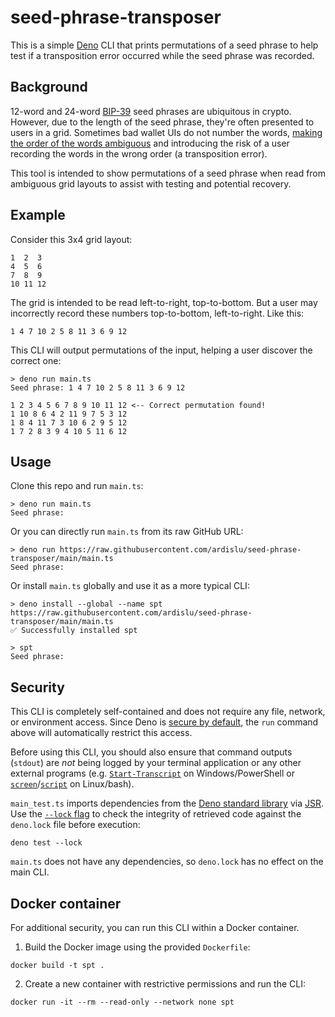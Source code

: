 # seed-phrase-transposer

This is a simple [Deno](https://deno.land/) CLI that prints permutations of a
seed phrase to help test if a transposition error occurred while the seed phrase
was recorded.

## Background

12-word and 24-word
[BIP-39](https://github.com/bitcoin/bips/blob/master/bip-0039.mediawiki) seed
phrases are ubiquitous in crypto. However, due to the length of the seed phrase,
they're often presented to users in a grid. Sometimes bad wallet UIs do not
number the words,
[making the order of the words ambiguous](https://knowyourmeme.com/memes/dont-dead-open-inside)
and introducing the risk of a user recording the words in the wrong order (a
transposition error).

This tool is intended to show permutations of a seed phrase when read from
ambiguous grid layouts to assist with testing and potential recovery.

## Example

Consider this 3x4 grid layout:

```
1  2  3
4  5  6
7  8  9
10 11 12
```

The grid is intended to be read left-to-right, top-to-bottom. But a user may
incorrectly record these numbers top-to-bottom, left-to-right. Like this:

```
1 4 7 10 2 5 8 11 3 6 9 12
```

This CLI will output permutations of the input, helping a user discover the
correct one:

```
> deno run main.ts
Seed phrase: 1 4 7 10 2 5 8 11 3 6 9 12

1 2 3 4 5 6 7 8 9 10 11 12 <-- Correct permutation found!
1 10 8 6 4 2 11 9 7 5 3 12
1 8 4 11 7 3 10 6 2 9 5 12
1 7 2 8 3 9 4 10 5 11 6 12
```

## Usage

Clone this repo and run `main.ts`:

```
> deno run main.ts
Seed phrase:
```

Or you can directly run `main.ts` from its raw GitHub URL:

```
> deno run https://raw.githubusercontent.com/ardislu/seed-phrase-transposer/main/main.ts
Seed phrase:
```

Or install `main.ts` globally and use it as a more typical CLI:

```
> deno install --global --name spt https://raw.githubusercontent.com/ardislu/seed-phrase-transposer/main/main.ts
✅ Successfully installed spt

> spt
Seed phrase:
```

## Security

This CLI is completely self-contained and does not require any file, network, or
environment access. Since Deno is
[secure by default](https://docs.deno.com/runtime/manual/basics/permissions),
the `run` command above will automatically restrict this access.

Before using this CLI, you should also ensure that command outputs (`stdout`)
are _not_ being logged by your terminal application or any other external
programs (e.g.
[`Start-Transcript`](https://learn.microsoft.com/en-us/powershell/module/microsoft.powershell.host/start-transcript)
on Windows/PowerShell or
[`screen`](https://manpages.ubuntu.com/manpages/trusty/en/man1/screen.1.html)/[`script`](https://manpages.ubuntu.com/manpages/trusty/en/man1/script.1.html)
on Linux/bash).

`main_test.ts` imports dependencies from the
[Deno standard library](https://docs.deno.com/runtime/manual/basics/standard_library)
via [JSR](https://jsr.io/@std). Use the
[`--lock` flag](https://docs.deno.com/runtime/manual/basics/modules/integrity_checking)
to check the integrity of retrieved code against the `deno.lock` file before
execution:

```
deno test --lock
```

`main.ts` does not have any dependencies, so `deno.lock` has no effect on the
main CLI.

## Docker container

For additional security, you can run this CLI within a Docker container.

1. Build the Docker image using the provided `Dockerfile`:

```
docker build -t spt .
```

2. Create a new container with restrictive permissions and run the CLI:

```
docker run -it --rm --read-only --network none spt
```
